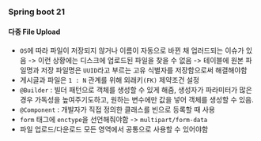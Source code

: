 ### Spring boot 21

#### 다중 File Upload
- `OS`에 따라 파일이 저장되지 않거나 이름이 자동으로 바뀐 채 업러드되는 이슈가 있음 -> 이런 상황에는 디스크에 업로드된 파일을 찾을 수 없음 -> 테이블에 원본 파일명과 저장 파일명은 `UUID`라고 부르는 고유 식별자를 저장함으로써 해결해야함
- 게시글과 파일은 `1 : N` 관계를 위해 외래키`(FK)` 제약조건 설정
- `@Builder` : 빌더 패턴으로 객체를 생성할 수 있게 해줌, 생성자가 파라미터가 많은 경우 가독성을 높여주기도하고, 원하는 변수에만 값을 넣어 객체를 생성할 수 있음.
- `@Component` : 개발자가 직접 정의한 클래스를 빈으로 등록할 때 사용
- `form` 태그에 `enctype`을 선언해줘야함 -> `multipart/form-data`
- 파일 업로드/다운로드 모든 영역에서 공통으로 사용할 수 있어야함